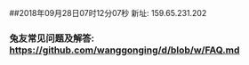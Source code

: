##2018年09月28日07时12分07秒 新址: 159.65.231.202
### 兔友常见问题及解答: https://github.com/wanggonging/d/blob/w/FAQ.md
